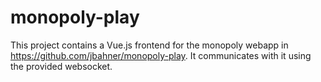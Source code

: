 # monopoly-play

This project contains a Vue.js frontend for the monopoly webapp in https://github.com/jbahner/monopoly-play. It communicates with it using the provided websocket.
